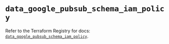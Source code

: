 # `data_google_pubsub_schema_iam_policy`

Refer to the Terraform Registry for docs: [`data_google_pubsub_schema_iam_policy`](https://registry.terraform.io/providers/hashicorp/google-beta/5.29.1/docs/data-sources/google_pubsub_schema_iam_policy).
